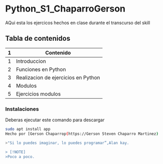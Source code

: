 # Python_S1_ChaparroGerson
AQui esta los ejercicos hechos en clase durante el transcurso del skill
## Tabla de contenidos
| 1 | Contenido |
|--|--|
| 1 | Introduccion|
| 2 | Funciones en Python |
| 3 | Realizacion de ejercicios en Python |
| 4 | Modulos |
| 5 | Ejercicios modulos |
### Instalaciones 
Deberas ejecutar este comando para descargar 

```bash
sudo apt install app
Hecho por [Gerson Chaparrop(https://Gerson Steven Chaparro Martinez)

>"Si lo puedes imaginar, lo puedes programar”,Alan kay.

> [!NOTE]
>Poco a poco.
